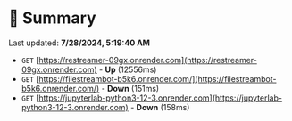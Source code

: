 # 📖 Summary
Last updated: **7/28/2024, 5:19:40 AM**

- `GET` [https://restreamer-09gx.onrender.com](https://restreamer-09gx.onrender.com) - **Up** (12556ms)
- `GET` [https://filestreambot-b5k6.onrender.com/](https://filestreambot-b5k6.onrender.com/) - **Down** (151ms)
- `GET` [https://jupyterlab-python3-12-3.onrender.com](https://jupyterlab-python3-12-3.onrender.com) - **Down** (158ms)
